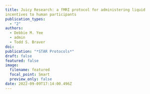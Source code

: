 ```yaml
---
title: Juicy Research: a fMRI protocol for administering liquid 
incentives to human participants
publication_types:
  - "2"
authors:
  - Debbie M. Yee
  - admin
  - Todd S. Braver
doi: 
publication: "*STAR Protocols*"
draft: false
featured: false
image:
  filename: featured
  focal_point: Smart
  preview_only: false
date: 2022-09-09T17:14:00.496Z
---
```

